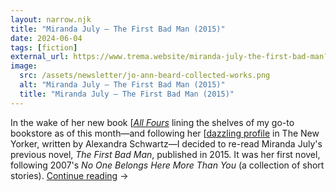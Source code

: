 ```yaml
---
layout: narrow.njk
title: "Miranda July – The First Bad Man (2015)"
date: 2024-06-04
tags: [fiction]
external_url: https://www.trema.website/miranda-july-the-first-bad-man?ref=daniel.pizza
image:
  src: /assets/newsletter/jo-ann-beard-collected-works.png
  alt: "Miranda July – The First Bad Man (2015)"
  title: "Miranda July – The First Bad Man (2015)"
---
```


In the wake of her new book [[_All Fours_](https://www.penguinrandomhouse.com/books/639464/all-fours-by-miranda-july/?ref=daniel.pizza "All Fours on Penguin Random House") lining the shelves of my go-to bookstore as of this month—and following her [[dazzling profile](https://www.newyorker.com/magazine/2024/05/20/miranda-july-profile?ref=daniel.pizza "Profile of Miranda July in The New Yorker") in The New Yorker, written by Alexandra Schwartz—I decided to re-read Miranda July's previous novel, _The First Bad Man_, published in 2015. It was her first novel, following 2007's _No One Belongs Here More Than You_ (a collection of short stories). <a href="{{ external_url }}" title="Read my recommendation for The First Bad Man by Miranda July" rel="external" target="_blank">Continue reading</a> →